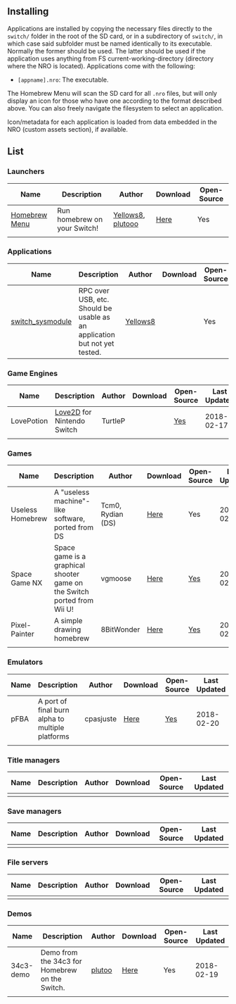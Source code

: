 ## Installing

Applications are installed by copying the necessary files directly to
the `switch/` folder in the root of the SD card, or in a subdirectory of
`switch/`, in which case said subfolder must be named identically to its
executable. Normally the former should be used. The latter should be
used if the application uses anything from FS current-working-directory
(directory where the NRO is located). Applications come with the
following:

  - `[appname].nro`: The executable.

The Homebrew Menu will scan the SD card for all `.nro` files, but will
only display an icon for those who have one according to the format
described above. You can also freely navigate the filesystem to select
an application.

Icon/metadata for each application is loaded from data embedded in the
NRO (custom assets section), if
available.

## List

### Launchers

| Name                                                     | Description                   | Author                                                                   | Download                                                 | Open-Source |
| -------------------------------------------------------- | ----------------------------- | ------------------------------------------------------------------------ | -------------------------------------------------------- | ----------- |
| [Homebrew Menu](https://github.com/switchbrew/nx-hbmenu) | Run homebrew on your Switch\! | [Yellows8](User:Yellows8 "wikilink"), [plutooo](User:plutooo "wikilink") | [Here](https://github.com/switchbrew/nx-hbmenu/releases) | Yes         |
|                                                          |                               |                                                                          |                                                          |             |

### Applications

| Name                                                              | Description                                                               | Author                               | Download | Open-Source | Last Updated |
| ----------------------------------------------------------------- | ------------------------------------------------------------------------- | ------------------------------------ | -------- | ----------- | ------------ |
| [switch\_sysmodule](https://github.com/yellows8/switch_sysmodule) | RPC over USB, etc. Should be usable as an application but not yet tested. | [Yellows8](User:Yellows8 "wikilink") |          | Yes         |              |

### Game Engines

| Name       | Description                                      | Author  | Download | Open-Source                                              | Last Updated |
| ---------- | ------------------------------------------------ | ------- | -------- | -------------------------------------------------------- | ------------ |
| LovePotion | [Love2D](https://love2d.org) for Nintendo Switch | TurtleP |          | [Yes](https://github.com/TurtleP/LovePotion/tree/switch) | 2018-02-17   |
|            |                                                  |         |          |                                                          |              |

### Games

| Name             | Description                                                              | Author            | Download                                                                         | Open-Source                                                | Last Updated |
| ---------------- | ------------------------------------------------------------------------ | ----------------- | -------------------------------------------------------------------------------- | ---------------------------------------------------------- | ------------ |
| Useless Homebrew | A "useless machine"-like software, ported from DS                        | Tcm0, Rydian (DS) | [Here](https://gbatemp.net/threads/useless-homebrew-for-nintendo-switch.497041/) | Yes                                                        | 2018-02-20   |
| Space Game NX    | Space game is a graphical shooter game on the Switch ported from Wii U\! | vgmoose           | [Here](https://github.com/vgmoose/spacenx/releases)                              | [Yes](https://github.com/vgmoose/spacenx/)                 | 2018-02-19   |
| Pixel-Painter    | A simple drawing homebrew                                                | 8BitWonder        | [Here](https://github.com/16BitWonder/Pixel-Painter-Switch/releases)             | [Yes](https://github.com/16BitWonder/Pixel-Painter-Switch) | 2018-02-21   |
|                  |                                                                          |                   |                                                                                  |                                                            |              |

### Emulators

| Name | Description                                      | Author    | Download                                           | Open-Source                              | Last Updated |
| ---- | ------------------------------------------------ | --------- | -------------------------------------------------- | ---------------------------------------- | ------------ |
| pFBA | A port of final burn alpha to multiple platforms | cpasjuste | [Here](https://github.com/Cpasjuste/pfba/releases) | [Yes](https://github.com/Cpasjuste/pfba) | 2018-02-20   |
|      |                                                  |           |                                                    |                                          |              |

### Title managers

| Name | Description | Author | Download | Open-Source | Last Updated |
| ---- | ----------- | ------ | -------- | ----------- | ------------ |
|      |             |        |          |             |              |

### Save managers

| Name | Description | Author | Download | Open-Source | Last Updated |
| ---- | ----------- | ------ | -------- | ----------- | ------------ |
|      |             |        |          |             |              |

### File servers

| Name | Description | Author | Download | Open-Source | Last Updated |
| ---- | ----------- | ------ | -------- | ----------- | ------------ |
|      |             |        |          |             |              |

### Demos

| Name      | Description                                    | Author                           | Download                                        | Open-Source | Last Updated |
| --------- | ---------------------------------------------- | -------------------------------- | ----------------------------------------------- | ----------- | ------------ |
| 34c3-demo | Demo from the 34c3 for Homebrew on the Switch. | [plutoo](User:plutoo "wikilink") | [Here](https://github.com/switchbrew/34c3-demo) | Yes         | 2018-02-19   |
|           |                                                |                                  |                                                 |             |              |
